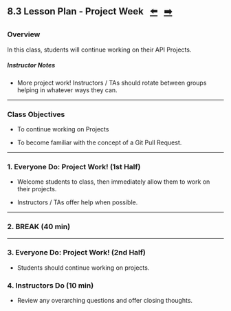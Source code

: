 ## 8.3 Lesson Plan - Project Week <!--links--> &nbsp; [⬅️](../02-Day/02-Day-LessonPlan.md) &nbsp; [➡️](../../09-Week/01-Day/01-Day-LessonPlan.md)

### Overview

In this class, students will continue working on their API Projects. 

##### Instructor Notes

* More project work! Instructors / TAs should rotate between groups helping in whatever ways they can. 

- - -

### Class Objectives

* To continue working on Projects

* To become familiar with the concept of a Git Pull Request. 

- - -

### 1. Everyone Do: Project Work! (1st Half)

* Welcome students to class, then immediately allow them to work on their projects. 

* Instructors / TAs offer help when possible. 

- - -

### 2. BREAK (40 min)

- - -

### 3. Everyone Do: Project Work! (2nd Half)

* Students should continue working on projects.

### 4. Instructors Do (10 min)

* Review any overarching questions and offer closing thoughts. 
